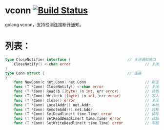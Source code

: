 # vconn	[![Build Status](https://travis-ci.org/456vv/vconn.svg?branch=master)](https://travis-ci.org/456vv/vconn)
golang vconn，支持检测连接断开通知。

# **列表：**
```go
type CloseNotifier interface {							// 关闭通知接口
	CloseNotify() <-chan error									// 关闭通知
}
type Conn struct {										// 连接
}
	func NewConn(c net.Conn) net.Conn							// 新连接
	func (T	*Conn) CloseNotify() <-chan	error					// 关闭通知
	func (T	*Conn) Read(b []byte) (n int, err error)			// 读取
	func (T	*Conn) Write(b []byte) (n int, err error)			// 写入
	func (T	*Conn) Close() error								// 关闭
	func (T	*Conn) LocalAddr() net.Addr							// 本地地址
	func (T	*Conn) RemoteAddr()	net.Addr						// 远程地址
	func (T	*Conn) SetDeadline(t time.Time)	error				// 读写超时
	func (T	*Conn) SetReadDeadline(t time.Time)	error			// 读超时
	func (T	*Conn) SetWriteDeadline(t time.Time) error			// 写超时
```